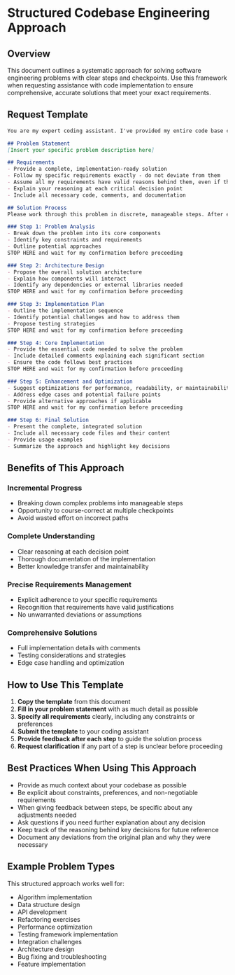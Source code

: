 # Structured Codebase Engineering Approach

## Overview
This document outlines a systematic approach for solving software engineering problems with clear steps and checkpoints. Use this framework when requesting assistance with code implementation to ensure comprehensive, accurate solutions that meet your exact requirements.

## Request Template

```markdown
You are my expert coding assistant. I've provided my entire code base context, and I need a detailed, step-by-step solution to a specific problem. Your response must strictly adhere to the following structure and requirements.

## Problem Statement
[Insert your specific problem description here]

## Requirements
- Provide a complete, implementation-ready solution
- Follow my specific requirements exactly - do not deviate from them
- Assume all my requirements have valid reasons behind them, even if they seem arbitrary
- Explain your reasoning at each critical decision point
- Include all necessary code, comments, and documentation

## Solution Process
Please work through this problem in discrete, manageable steps. After each step, pause for my feedback before continuing to ensure we're on the right track.

### Step 1: Problem Analysis
- Break down the problem into its core components
- Identify key constraints and requirements
- Outline potential approaches
STOP HERE and wait for my confirmation before proceeding

### Step 2: Architecture Design
- Propose the overall solution architecture
- Explain how components will interact
- Identify any dependencies or external libraries needed
STOP HERE and wait for my confirmation before proceeding

### Step 3: Implementation Plan
- Outline the implementation sequence
- Identify potential challenges and how to address them
- Propose testing strategies
STOP HERE and wait for my confirmation before proceeding

### Step 4: Core Implementation
- Provide the essential code needed to solve the problem
- Include detailed comments explaining each significant section
- Ensure the code follows best practices
STOP HERE and wait for my confirmation before proceeding

### Step 5: Enhancement and Optimization
- Suggest optimizations for performance, readability, or maintainability
- Address edge cases and potential failure points
- Provide alternative approaches if applicable
STOP HERE and wait for my confirmation before proceeding

### Step 6: Final Solution
- Present the complete, integrated solution
- Include all necessary code files and their content
- Provide usage examples
- Summarize the approach and highlight key decisions
```

## Benefits of This Approach

### Incremental Progress
- Breaking down complex problems into manageable steps
- Opportunity to course-correct at multiple checkpoints
- Avoid wasted effort on incorrect paths

### Complete Understanding
- Clear reasoning at each decision point
- Thorough documentation of the implementation
- Better knowledge transfer and maintainability

### Precise Requirements Management
- Explicit adherence to your specific requirements
- Recognition that requirements have valid justifications
- No unwarranted deviations or assumptions

### Comprehensive Solutions
- Full implementation details with comments
- Testing considerations and strategies
- Edge case handling and optimization

## How to Use This Template

1. **Copy the template** from this document
2. **Fill in your problem statement** with as much detail as possible
3. **Specify all requirements** clearly, including any constraints or preferences
4. **Submit the template** to your coding assistant
5. **Provide feedback after each step** to guide the solution process
6. **Request clarification** if any part of a step is unclear before proceeding

## Best Practices When Using This Approach

- Provide as much context about your codebase as possible
- Be explicit about constraints, preferences, and non-negotiable requirements
- When giving feedback between steps, be specific about any adjustments needed
- Ask questions if you need further explanation about any decision
- Keep track of the reasoning behind key decisions for future reference
- Document any deviations from the original plan and why they were necessary

## Example Problem Types

This structured approach works well for:

- Algorithm implementation
- Data structure design
- API development
- Refactoring exercises
- Performance optimization
- Testing framework implementation
- Integration challenges
- Architecture design
- Bug fixing and troubleshooting
- Feature implementation

